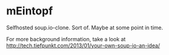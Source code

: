 # mEintopf

Selfhosted soup.io-clone. Sort of. Maybe at some point in time.

For more background information, take a look at http://tech.tiefpunkt.com/2013/01/your-own-soup-io-an-idea/
